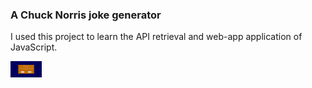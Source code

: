 <!DOCTYPE html>
<html>

<body>

<h3>A Chuck Norris joke generator</h3>

<p>I used this project to learn the API retrieval and web-app application of JavaScript.</p>

<img src="ChuchNorris.png" width="50">

</body>
